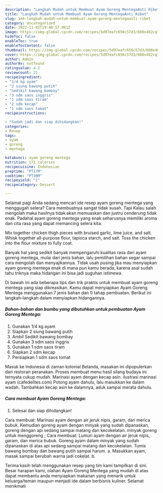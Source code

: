 ```yaml
---
description: "Langkah Mudah untuk Membuat Ayam Goreng MentegaAnti Ribet"
title: "Langkah Mudah untuk Membuat Ayam Goreng MentegaAnti Ribet"
slug: 144-langkah-mudah-untuk-membuat-ayam-goreng-mentegaanti-ribet
category: Uncategorized
date: 2022-11-02T19:48:57.061Z
image: https://img-global.cpcdn.com/recipes/5d97eafc656c57d3/680x482cq70/ayam-goreng-mentega-foto-resep-utama.jpg
hideToc: false
enableToc: true
enableTocContent: false
thumbnail: https://img-global.cpcdn.com/recipes/5d97eafc656c57d3/680x482cq70/ayam-goreng-mentega-foto-resep-utama.jpg
cover: https://img-global.cpcdn.com/recipes/5d97eafc656c57d3/680x482cq70/ayam-goreng-mentega-foto-resep-utama.jpg
author: Admin
authorAv: notfound
ratingvalue: 4.2
reviewcount: 21
recipeingredient:
- "1/4 kg ayam"
- "2 siung bawang putih"
- "Sedikit bawang bombay"
- "3 sdm saos inggris"
- "1 sdm saos tiram"
- "2 sdm kecap"
- "1 sdm saos tomat"
recipeinstructions:

- "Sudah jadi dan siap dihidangkan!"
categories:
- Resep
tags:
- ayam
- goreng
- mentega

katakunci: ayam goreng mentega 
nutrition: 171 calories
recipecuisine: Indonesian
preptime: "PT17M"
cooktime: "PT39M"
recipeyield: "1"
recipecategory: Dessert

---
```



Selamat pagi Anda sedang mencari ide resep ayam goreng mentega yang menggugah selera? Cara membuatnya sangat tidak susah. Tapi Kalau salah mengolah maka hasilnya tidak akan memuaskan dan justru cenderung tidak enak. Padahal ayam goreng mentega yang enak seharusnya memiliki aroma dan cita rasa yang dapat memancing selera kita.


Mix together chicken thigh pieces with bruised garlic, lime juice, and salt. Whisk together all-purpose flour, tapioca starch, and salt. Toss the chicken into the flour mixture to fully coat.

Banyak hal yang sedikit banyak mempengaruhi kualitas rasa dari ayam goreng mentega, mulai dari jenis bahan, lalu pemilihan bahan segar sampai cara mengolah dan menyajikannya. Tidak usah pusing jika mau menyiapkan ayam goreng mentega enak di mana pun kamu berada, karena asal sudah tahu triknya maka hidangan ini bisa jadi suguhan istimewa.


Di bawah ini ada beberapa tips dan trik praktis untuk membuat ayam goreng mentega yang siap dikreasikan. Kamu dapat menyiapkan Ayam Goreng Mentega menggunakan 7 jenis bahan dan 0 tahap pembuatan. Berikut ini langkah-langkah dalam menyiapkan hidangannya.

<!--inarticleads1-->

##### Bahan-bahan dan bumbu yang dibutuhkan untuk pembuatan Ayam Goreng Mentega:

1. Gunakan 1/4 kg ayam
1. Siapkan 2 siung bawang putih
1. Ambil Sedikit bawang bombay
1. Gunakan 3 sdm saos inggris
1. Gunakan 1 sdm saos tiram
1. Siapkan 2 sdm kecap
1. Persiapkan 1 sdm saos tomat


Masuk ke Indonesia di zaman kolonial Belanda, masakan ini dipopulerkan dari restoran peranakan. Proses membuat menu hasil silang budaya ini ternyata cukup mudah. Marinasi ayam dengan kecap asin. ilustrasi marinasi ayam (cafedelites.com) Potong ayam dahulu, lalu masukkan ke dalam wadah. Tambahkan kecap asin ke dalamnya, aduk sampai merata dahulu. 

<!--inarticleads2-->

##### Cara membuat Ayam Goreng Mentega:


1. Selesai dan siap dihidangkan!

Cara membuat: Marinasi ayam dengan air jeruk nipis, garam, dan merica bubuk. Kemudian goreng ayam dengan minyak yang sudah dipanaskan, goreng dengan api sedang sampai matang dan kecokelatan. minyak goreng untuk menggoreng ; Cara membuat: Lumuri ayam dengan air jeruk nipis, garam, dan merica bubuk. Goreng ayam dalam minyak yang sudah dipanaskan di atas api sedang sampai matang dan kecokelatan. Tumis bawang bombay dan bawang putih sampai harum. a. Masukkan ayam, masak sampai berubah warna jadi cokelat. b. 

Terima kasih telah menggunakan resep yang tim kami tampilkan di sini. Besar harapan kami, olahan Ayam Goreng Mentega yang mudah di atas dapat membantu anda menyiapkan makanan yang menarik untuk keluarga/teman maupun menjadi ide dalam berbisnis kuliner. Selamat menikmati

